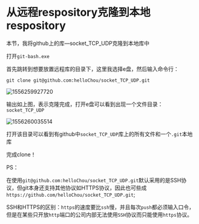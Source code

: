 # 从远程respository克隆到本地respository

本节，我将github上的库—socket_TCP_UDP克隆到本地库中

打开`git-bash.exe`

首先跳转到想要放置远程库的目录下，这里我选择e盘，然后输入命令行：

`git clone git@github.com:helloChou/socket_TCP_UDP.git`

![1556259927720](E:\git_test\assets\1556259927720.png)

输出如上图，表示克隆完成，打开e盘可以看到出现一个文件目录：`socket_TCP_UDP`

![1556260035514](E:\git_test\assets\1556260035514.png)

打开该目录可以看到有github中`socket_TCP_UDP`库上的所有文件和一个`.git`本地库

完成clone！



PS：

在使用`git@github.com:helloChou/socket_TCP_UDP.git`默认采用的是SSH协议，但git本身还支持其他协议如HTTPS协议，因此也可些成 `https://github.com/helloChou/socket_TCP_UDP.git`;

SSH和HTTPS的区别：`https`的速度要比`ssh`慢，并且每次`push`都必须输入口令，但是在某些只开放`http`端口的公司内部无法使用`SSH`协议而只能使用`https`协议。